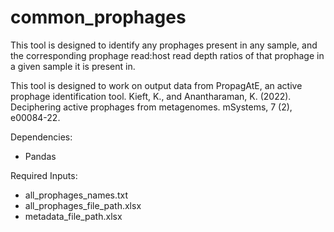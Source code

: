 # common_prophages
This tool is designed to identify any prophages present in any sample,  and the corresponding prophage read:host read depth ratios of that prophage in a given sample it is present in.

This tool is designed to work on output data from PropagAtE, an active prophage
identification tool.
    Kieft, K., and Anantharaman, K. (2022). Deciphering active prophages from metagenomes. 
    mSystems, 7 (2), e00084-22.

Dependencies:
- Pandas

Required Inputs:
- all_prophages_names.txt
- all_prophages_file_path.xlsx
- metadata_file_path.xlsx
